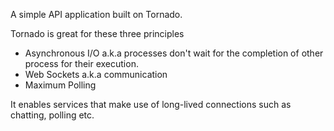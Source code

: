 A simple API application built on Tornado.

Tornado is great for these three principles

* Asynchronous I/O a.k.a processes don't wait for the completion of other process for their execution.
* Web Sockets a.k.a communication 
* Maximum Polling 

It enables services that make use of long-lived connections such as chatting, polling etc.


